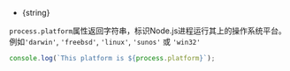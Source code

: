 <!-- YAML
added: v0.1.16
-->

* {string}

`process.platform`属性返回字符串，标识Node.js进程运行其上的操作系统平台。
例如`'darwin'`, `'freebsd'`, `'linux'`, `'sunos'` 或 `'win32'`

```js
console.log(`This platform is ${process.platform}`);
```

